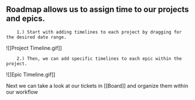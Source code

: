 ## Roadmap allows us to assign time to our projects and epics. 
	
		1.) Start with adding timelines to each project by dragging for the desired date range.
		
		
![[Project Timeline.gif]]

		2.) Then, we can add specific timelines to each epic within the project.
		
![[Epic Timeline.gif]]




Next we can take a look at our tickets in [[Board]] and organize them within our workflow